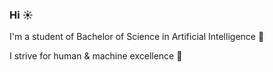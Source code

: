### Hi ☀️

I'm a student of Bachelor of Science in Artificial Intelligence 🧠

I strive for human & machine excellence 🐅

